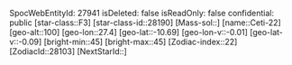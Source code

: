 ﻿---
location: [-10.69,27.4,100]
type: Station
tags:
- astro/Star

---
SpocWebEntityId: 27941
isDeleted: false
isReadOnly: false
confidential: public
[star-class::F3]
[star-class-id::28190]
[Mass-sol::]
[name::Ceti-22]
[geo-alt::100]
[geo-lon::27.4]
[geo-lat::-10.69]
[geo-lon-v::-0.01]
[geo-lat-v::-0.09]
[bright-min::45]
[bright-max::45]
[Zodiac-index::22]
[ZodiacId::28103]
[NextStarId::]


